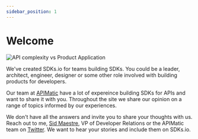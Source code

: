 ```yaml
---
sidebar_position: 1
---
```


# Welcome

![API complexity vs Product Application](/img/logo-3d.svg#logo) 

We've created SDKs.io for teams building SDKs. You could be a leader, architect, engineer, designer or some other role involved with building products for developers. 

Our team at [APIMatic](https://www.apimatic.io/) have a lot of expereince building SDKs for APIs and want to share it with you. Throughout the site we share our opinion on a range of topics informed by our experiences. 

We don't have all the answers and invite you to share your thoughts with us. Reach out to me, [Sid Maestre](mailto:sid.maestre@apimatic.io), VP of Developer Relations or the APIMatic team on [Twitter](https://twitter.com/APIMatic). We want to hear your stories and include them on SDKs.io.
